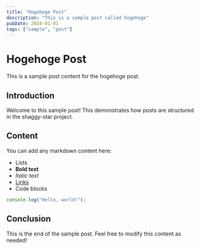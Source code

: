 ```yaml
---
title: "Hogehoge Post"
description: "This is a sample post called hogehoge"
pubDate: 2024-01-01
tags: ["sample", "post"]
---
```


# Hogehoge Post

This is a sample post content for the hogehoge post.

## Introduction

Welcome to this sample post! This demonstrates how posts are structured in the shaggy-star project.

## Content

You can add any markdown content here:

- Lists
- **Bold text**
- *Italic text*
- [Links](https://example.com)
- Code blocks

```javascript
console.log("Hello, world!");
```

## Conclusion

This is the end of the sample post. Feel free to modify this content as needed!

